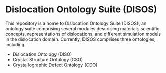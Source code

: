 # Dislocation Ontology Suite (DISOS)
This repository is a home to Dislocation Ontology Suite (DISOS), an ontology suite comprising several modules describing materials scientific concepts, representations of dislocations, and different simulation models in the dislocation domain. Currently, DISOS comprises three ontologies, including: 
* Dislocation Ontology (DISO)
* Crystal Structure Ontology (CSO)
* Crystallographic Defect Ontology (CDO)

